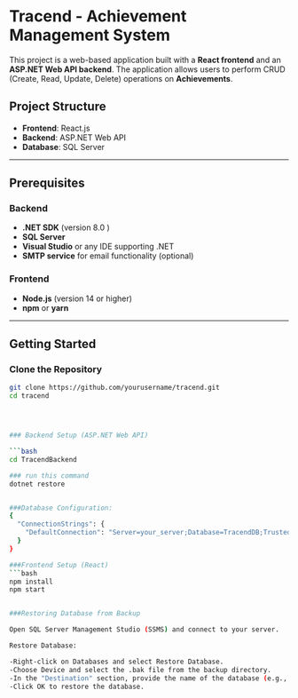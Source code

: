 # Tracend - Achievement Management System

This project is a web-based application built with a **React frontend** and an **ASP.NET Web API backend**. The application allows users to perform CRUD (Create, Read, Update, Delete) operations on **Achievements**.

## Project Structure

- **Frontend**: React.js
- **Backend**: ASP.NET Web API
- **Database**: SQL Server

---

## Prerequisites

### Backend
- **.NET SDK** (version 8.0 )
- **SQL Server**
- **Visual Studio** or any IDE supporting .NET
- **SMTP service** for email functionality (optional)

### Frontend
- **Node.js** (version 14 or higher)
- **npm** or **yarn**

---

## Getting Started

### Clone the Repository

```bash
git clone https://github.com/yourusername/tracend.git
cd tracend




### Backend Setup (ASP.NET Web API)

```bash
cd TracendBackend

### run this command
dotnet restore


###Database Configuration:
{
  "ConnectionStrings": {
    "DefaultConnection": "Server=your_server;Database=TracendDB;Trusted_Connection=True;"
  }
}

###Frontend Setup (React)
```bash
npm install
npm start


###Restoring Database from Backup

Open SQL Server Management Studio (SSMS) and connect to your server.

Restore Database:

-Right-click on Databases and select Restore Database.
-Choose Device and select the .bak file from the backup directory.
-In the "Destination" section, provide the name of the database (e.g., TracendDB).
-Click OK to restore the database.

